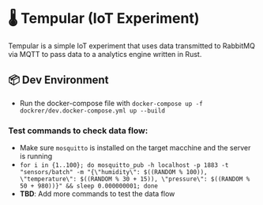 # 🌡️ Tempular (IoT Experiment)

Tempular is a simple IoT experiment that uses data transmitted to RabbitMQ via MQTT to pass data to a analytics engine written in Rust.

## 📦 Dev Environment

- Run the docker-compose file with `docker-compose up -f dockrer/dev.docker-compose.yml up --build`

### Test commands to check data flow:

- Make sure `mosquitto` is installed on the target macchine and the server is running
- `for i in {1..100}; do mosquitto_pub -h localhost -p 1883 -t "sensors/batch" -m "{\"humidity\": $((RANDOM % 100)), \"temperature\": $((RANDOM % 30 + 15)), \"pressure\": $((RANDOM % 50 + 980))}" && sleep 0.000000001; done`
- **TBD**: Add more commands to test the data flow